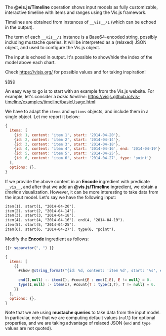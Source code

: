 The **@vis.js/Timeline** operation shows input models as fully customizable, interactive timeline with items and ranges using the Vis.js framework.

Timelines are obtained from instances of `__vis__/1` (which can be echoed in the output).

The term of each `__vis__/1` instance is a Base64-encoded string, possibly including mustache queries.
It will be interpreted as a (relaxed) JSON object, and used to configure the Vis.js object.

The input is echoed in output.
It's possible to show/hide the index of the model above each chart.

Check https://visjs.org/ for possible values and for taking inspiration!

§§§§

An easy way to go is to start with an example from the Vis.js website.
For example, let's consider a *basic timeline*:
https://visjs.github.io/vis-timeline/examples/timeline/basicUsage.html

We have to adapt the `items` and `options` objects, and include them in a single object.
Let me report it below:
```javascript
{
  items: [
    {id: 1, content: 'item 1', start: '2014-04-20'},
    {id: 2, content: 'item 2', start: '2014-04-14'},
    {id: 3, content: 'item 3', start: '2014-04-18'},
    {id: 4, content: 'item 4', start: '2014-04-16', end: '2014-04-19'},
    {id: 5, content: 'item 5', start: '2014-04-25'},
    {id: 6, content: 'item 6', start: '2014-04-27', type: 'point'}
  ],
  options: {},
}
```

If we provide the above content in an **Encode** ingredient with predicate `__vis__`, and after that we add an **@vis.js/Timeline** ingredient, we obtain a *timeline* visualization.
However, it can be more interesting to take data from the input model.
Let's say we have the following input:
```asp
item(1). start(1, "2014-04-20"). 
item(2). start(2, "2014-04-14"). 
item(3). start(3, "2014-04-18"). 
item(4). start(4, "2014-04-16"). end(4, "2014-04-19"). 
item(5). start(5, "2014-04-25"). 
item(6). start(6, "2014-04-27"). type(6, "point").
```

Modify the **Encode** ingredient as follows: 
```javascript
{{+ separator(", ") }}

{
  items: [
    {{
      #show @string_format("{id: %d, content: 'item %d', start: '%s', end: %s, type: %s }", I, I, S, E, T) : item(I), start(I,S), end(I,E), type(I,T).
      
      end(I,null) :- item(I), #count{E : end(I,E), E != null} = 0.
      type(I,null) :- item(I), #count{T : type(I,T), T != null} = 0.
    }}
  ],
  options: {},
}

```

Note that we are using **mustache queries** to take data from the input model.
In particular, note that we are computing default values (`null`) for optional properties, and we are taking advantage of relaxed JSON (`end` and `type` values are not quoted).
